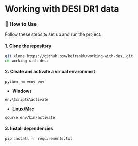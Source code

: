# Working with DESI DR1 data






### 🚀 How to Use


Follow these steps to set up and run the project:

#### 1. Clone the repository

```bash
git clone https://github.com/kefrankk/working-with-desi.git
cd working-with-desi
```
#### 2. Create and activate a virtual environment

```
python -m venv env
```

- **Windows**

```
env\Scripts\activate
```

- **Linux/Mac**

```
source env/bin/activate
```


#### 3. Install dependencies  

``` 
pip install -r requirements.txt
```
